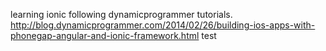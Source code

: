 learning ionic following dynamicprogrammer tutorials.
http://blog.dynamicprogrammer.com/2014/02/26/building-ios-apps-with-phonegap-angular-and-ionic-framework.html
test
